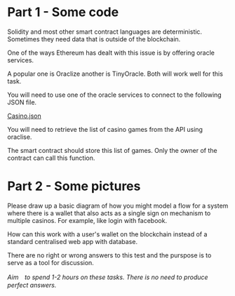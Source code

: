 # Part 1 - Some code

Solidity and most other smart contract languages are deterministic. Sometimes they need data that is outside of the blockchain.

One of the ways Ethereum has dealt with this issue is by offering oracle services. 

A popular one is Oraclize another is TinyOracle. Both will work well for this task.


You will need to use one of the oracle services to connect to the following JSON file.

[Casino.json](https://variusworldtech.github.io/Technical-Test/casino.json)

You will need to retrieve the list of casino games from the API using oraclise.

The smart contract should store this list of games.
Only the owner of the contract can call this function.


# Part 2 - Some pictures

Please draw up a basic diagram of how you might model a flow for a system where there is a wallet that also acts as a single sign on mechanism to multiple casinos.  For example, like login with facebook.

How can this work with a user's wallet on the blockchain instead of a standard centralised web app with database.


There are no right or wrong answers to this test and the purspose is to serve as a tool for discussion.


*Aim　to spend 1-2 hours on these tasks.  There is no need to produce perfect answers.*


